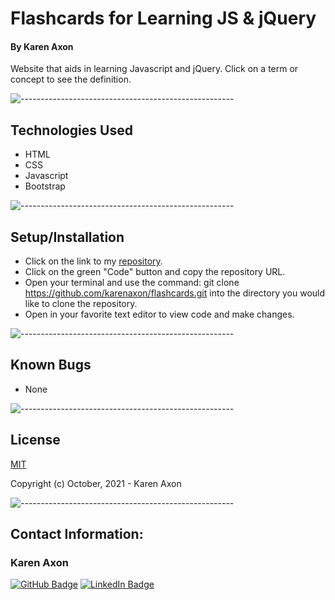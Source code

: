 # Flashcards for Learning JS & jQuery
#### By Karen Axon
Website that aids in learning Javascript and jQuery. Click on a term or concept to see the definition.

![-----------------------------------------------------](https://raw.githubusercontent.com/andreasbm/readme/master/assets/lines/aqua.png)

## Technologies Used
* HTML
* CSS
* Javascript
* Bootstrap

![-----------------------------------------------------](https://raw.githubusercontent.com/andreasbm/readme/master/assets/lines/aqua.png)

## Setup/Installation 
* Click on the link to my [repository](https://github.com/karenaxon/flashcards.git).
* Click on the green "Code" button and copy the repository URL.
* Open your terminal and use the command: git clone https://github.com/karenaxon/flashcards.git into the directory you would like to clone the repository.
* Open in your favorite text editor to view code and make changes.

![-----------------------------------------------------](https://raw.githubusercontent.com/andreasbm/readme/master/assets/lines/aqua.png)

## Known Bugs
* None

![-----------------------------------------------------](https://raw.githubusercontent.com/andreasbm/readme/master/assets/lines/aqua.png)

## License

[MIT](https://choosealicense.com/licenses/mit/)

Copyright (c) October, 2021 - Karen Axon

![-----------------------------------------------------](https://raw.githubusercontent.com/andreasbm/readme/master/assets/lines/aqua.png)


## Contact Information:

<h3>Karen Axon</h3>

[![GitHub Badge](https://img.shields.io/badge/GitHub-100000?style=for-the-badge&logo=github&logoColor=white)](https://github.com/karenaxon)
[![LinkedIn Badge](https://img.shields.io/badge/LinkedIn-0077B5?style=for-the-badge&logo=linkedin&logoColor=white)](https://www.linkedin.com/in/kaxon)